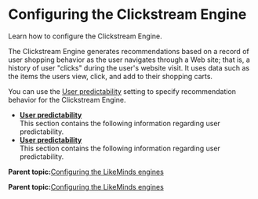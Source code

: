 # Configuring the Clickstream Engine

Learn how to configure the Clickstream Engine.

The Clickstream Engine generates recommendations based on a record of user shopping behavior as the user navigates through a Web site; that is, a history of user "clicks" during the user's website visit. It uses data such as the items the users view, click, and add to their shopping carts.

You can use the [User predictability](pzn_user_predictability.md) setting to specify recommendation behavior for the Clickstream Engine.

-   **[User predictability](../pzn/pzn_user_predictability.md)**  
This section contains the following information regarding user predictability.
-   **[User predictability](../pzn/pzn_user_predictability.md)**  
This section contains the following information regarding user predictability.

**Parent topic:**[Configuring the LikeMinds engines](../pzn/pzn_configure_likeminds_engines.md)

**Parent topic:**[Configuring the LikeMinds engines](../pzn/pzn_configure_likeminds_engines.md)

